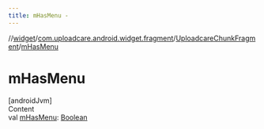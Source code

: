 ```yaml
---
title: mHasMenu -
---
```

//[widget](../../index.md)/[com.uploadcare.android.widget.fragment](../index.md)/[UploadcareChunkFragment](index.md)/[mHasMenu](m-has-menu.md)



# mHasMenu  
[androidJvm]  
Content  
val [mHasMenu](m-has-menu.md): [Boolean](https://kotlinlang.org/api/latest/jvm/stdlib/kotlin/-boolean/index.html)  



